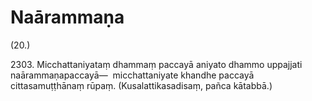 

# Naārammaṇa






(20.)

2303\. Micchattaniyataṃ dhammaṃ paccayā aniyato dhammo uppajjati naārammaṇapaccayā—  micchattaniyate khandhe paccayā cittasamuṭṭhānaṃ rūpaṃ. (Kusalattikasadisaṃ, pañca kātabbā.)



